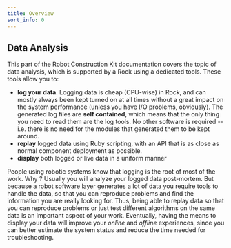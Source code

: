 ```yaml
---
title: Overview
sort_info: 0
---
```


Data Analysis
-------------

This part of the Robot Construction Kit documentation covers the topic of data
analysis, which is supported by a Rock using a dedicated tools. These tools 
allow you to:

 * **log your data**. Logging data is cheap (CPU-wise) in Rock, and can
   mostly always been kept turned on at all times without a great impact on the
   system performance (unless you have I/O problems, obviously). The generated
   log files are **self contained**, which means that the only thing you need
   to read them are the log tools. No other software is required -- i.e. there
   is no need for the modules that generated them to be kept around.
 * **replay** logged data using Ruby scripting, with an API that is as
   close as normal component deployment as possible.
 * **display** both logged or live data in a uniform manner


People using robotic systems know that logging is the root of most of the work. Why ? Usually you will analyze your logged data post-mortem.
But because a robot software layer generates a lot of data you require tools to handle the data, so that you can reproduce problems and find the information you are really looking for. 
Thus, being able to replay data so that you can reproduce problems or just test different algorithms on the same data is an important aspect of your work. 
Eventually, having the means to display your data will improve your _online_ and _offline_ experiences, since you can better estimate the system status and reduce the time needed for troubleshooting.
